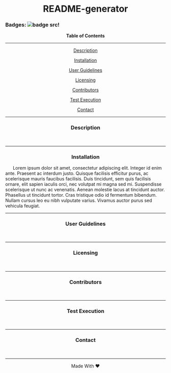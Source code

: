 <div align='center'>
<h1><strong>README-generator</strong></h1>
</div>
 
### Badges: ![badge src!](https://img.shields.io/badge/license-MIT-blue)

  
<div align='center'>
<strong>Table of Contents</strong>  
<hr>
  <p><a href='#desc'>Description</a></p>
  <p><a href='#install'>Installation</a></p>
  <p><a href='#user'>User Guidelines</a></p>
  <p><a href='#license'>Licensing</a></p>
  <p><a href='#contribute'>Contributors</a></p>
  <p><a href='#test'>Test Execution</a></p>
  <p><a href='#contact'>Contact</a></p>

<hr>
</div>

<div align='center'>
  <h3><a id='desc'>Description</a></h3>
</div>

<div>
&nbsp;&nbsp;&nbsp;&nbsp;&nbsp;&nbsp;
</div>

<hr>

<div align='center'>
  <h3><a id='install'>Installation</a></h3>
</div>

<div>
&nbsp;&nbsp;&nbsp;&nbsp;&nbsp;&nbsp;Lorem ipsum dolor sit amet, consectetur adipiscing elit. Integer id enim ante. Praesent ac interdum justo. Quisque facilisis efficitur purus, ac scelerisque mauris faucibus facilisis. Duis tincidunt, sem quis facilisis ornare, elit sapien iaculis orci, nec volutpat mi magna sed mi. Suspendisse scelerisque ut nunc ac venenatis. Aenean molestie lacus at tincidunt auctor. Phasellus ut tincidunt tortor. Cras tristique odio id fermentum bibendum. Nullam cursus leo eu nibh vulputate varius. Vivamus auctor purus sed vehicula feugiat.
</div>

<hr>

<div align='center'>
  <h3><a id='user'>User Guidelines</a></h3>
</div>

<div>
&nbsp;&nbsp;&nbsp;&nbsp;&nbsp;&nbsp;
</div>

<hr>

<div align='center'>
  <h3><a id='license'>Licensing</a></h3>
</div>

<div>
&nbsp;&nbsp;&nbsp;&nbsp;&nbsp;&nbsp;
</div>

<hr>

<div align='center'>
  <h3><a id='contribute'>Contributors</a></h3>
</div>

<div>
&nbsp;&nbsp;&nbsp;&nbsp;&nbsp;&nbsp;
</div>

<hr>

<div align='center'>
  <h3><a id='test'>Test Execution</a></h3>
</div>

<div>
&nbsp;&nbsp;&nbsp;&nbsp;&nbsp;&nbsp;
</div>

<hr>

<div align='center'>
  <h3><a id='contact'>Contact</a></h3>
</div>

<div>
&nbsp;&nbsp;&nbsp;&nbsp;&nbsp;&nbsp;
</div>

<hr>

<div align="center">Made With ❤️</div>
